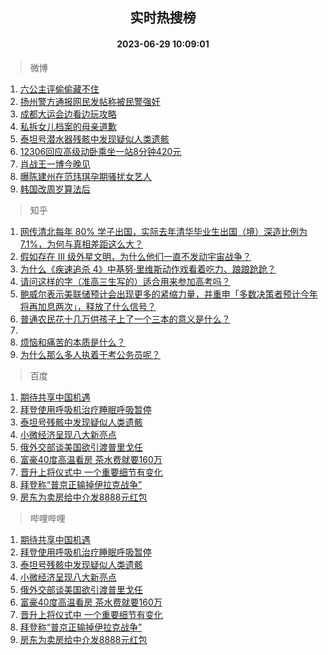 <div align="center"><h2>实时热搜榜</h2><h4>2023-06-29 10:09:01</h4></div>

> 微博  

1. [六公主评偷偷藏不住](https://s.weibo.com/weibo?q=%23%E5%85%AD%E5%85%AC%E4%B8%BB%E8%AF%84%E5%81%B7%E5%81%B7%E8%97%8F%E4%B8%8D%E4%BD%8F%23&t=31&band_rank=1&Refer=top)<br />
2. [扬州警方通报网民发帖称被民警强奸](https://s.weibo.com/weibo?q=%23%E6%89%AC%E5%B7%9E%E8%AD%A6%E6%96%B9%E9%80%9A%E6%8A%A5%E7%BD%91%E6%B0%91%E5%8F%91%E5%B8%96%E7%A7%B0%E8%A2%AB%E6%B0%91%E8%AD%A6%E5%BC%BA%E5%A5%B8%23&t=31&band_rank=2&Refer=top)<br />
3. [成都大运会边看边玩攻略](https://s.weibo.com/weibo?q=%23%E6%88%90%E9%83%BD%E5%A4%A7%E8%BF%90%E4%BC%9A%E8%BE%B9%E7%9C%8B%E8%BE%B9%E7%8E%A9%E6%94%BB%E7%95%A5%23&t=31&band_rank=3&Refer=top)<br />
4. [私拆女儿档案的母亲道歉](https://s.weibo.com/weibo?q=%23%E7%A7%81%E6%8B%86%E5%A5%B3%E5%84%BF%E6%A1%A3%E6%A1%88%E7%9A%84%E6%AF%8D%E4%BA%B2%E9%81%93%E6%AD%89%23&t=31&band_rank=4&Refer=top)<br />
5. [泰坦号潜水器残骸中发现疑似人类遗骸](https://s.weibo.com/weibo?q=%23%E6%B3%B0%E5%9D%A6%E5%8F%B7%E6%BD%9C%E6%B0%B4%E5%99%A8%E6%AE%8B%E9%AA%B8%E4%B8%AD%E5%8F%91%E7%8E%B0%E7%96%91%E4%BC%BC%E4%BA%BA%E7%B1%BB%E9%81%97%E9%AA%B8%23&t=31&band_rank=5&Refer=top)<br />
6. [12306回应高级动卧乘坐一站8分钟420元](https://s.weibo.com/weibo?q=%2312306%E5%9B%9E%E5%BA%94%E9%AB%98%E7%BA%A7%E5%8A%A8%E5%8D%A7%E4%B9%98%E5%9D%90%E4%B8%80%E7%AB%998%E5%88%86%E9%92%9F420%E5%85%83%23&t=31&band_rank=6&Refer=top)<br />
7. [肖战王一博今晚见](https://s.weibo.com/weibo?q=%23%E8%82%96%E6%88%98%E7%8E%8B%E4%B8%80%E5%8D%9A%E4%BB%8A%E6%99%9A%E8%A7%81%23&t=31&band_rank=7&Refer=top)<br />
8. [曝陈建州在范玮琪孕期骚扰女艺人](https://s.weibo.com/weibo?q=%23%E6%9B%9D%E9%99%88%E5%BB%BA%E5%B7%9E%E5%9C%A8%E8%8C%83%E7%8E%AE%E7%90%AA%E5%AD%95%E6%9C%9F%E9%AA%9A%E6%89%B0%E5%A5%B3%E8%89%BA%E4%BA%BA%23&t=31&band_rank=8&Refer=top)<br />
9. [韩国改周岁算法后](https://s.weibo.com/weibo?q=%E9%9F%A9%E5%9B%BD%E6%94%B9%E5%91%A8%E5%B2%81%E7%AE%97%E6%B3%95%E5%90%8E&t=31&band_rank=9&Refer=top)<br />

> 知乎  

1. [网传清北每年 80% 学子出国，实际去年清华毕业生出国（境）深造比例为 7.1%，为何与真相差距这么大？](https://www.zhihu.com/question/609195242)<br />
2. [假如存在 III 级外星文明，为什么他们一直不发动宇宙战争？](https://www.zhihu.com/question/290849728)<br />
3. [为什么《疾速追杀 4》中基努·里维斯动作戏看着吃力、踉踉跄跄？](https://www.zhihu.com/question/607986724)<br />
4. [请问这样的字（准高三生写的）适合用来参加高考吗？](https://www.zhihu.com/question/602274661)<br />
5. [鲍威尔表示美联储预计会出现更多的紧缩力量，并重申「多数决策者预计今年将再加息两次」，释放了什么信号？](https://www.zhihu.com/question/609288325)<br />
6. [普通农民花十几万供孩子上了一个三本的意义是什么？](https://www.zhihu.com/question/601925776)<br />
7. []()<br />
8. [烦恼和痛苦的本质是什么？](https://www.zhihu.com/question/607957452)<br />
9. [为什么那么多人执着于考公务员呢？](https://www.zhihu.com/question/595603265)<br />

> 百度  

1. [期待共享中国机遇](https://www.baidu.com/s?wd=%E6%9C%9F%E5%BE%85%E5%85%B1%E4%BA%AB%E4%B8%AD%E5%9B%BD%E6%9C%BA%E9%81%87&sa=fyb_news&rsv_dl=fyb_news)<br />
2. [拜登使用呼吸机治疗睡眠呼吸暂停](https://www.baidu.com/s?wd=%E6%8B%9C%E7%99%BB%E4%BD%BF%E7%94%A8%E5%91%BC%E5%90%B8%E6%9C%BA%E6%B2%BB%E7%96%97%E7%9D%A1%E7%9C%A0%E5%91%BC%E5%90%B8%E6%9A%82%E5%81%9C&sa=fyb_news&rsv_dl=fyb_news)<br />
3. [泰坦号残骸中发现疑似人类遗骸](https://www.baidu.com/s?wd=%E6%B3%B0%E5%9D%A6%E5%8F%B7%E6%AE%8B%E9%AA%B8%E4%B8%AD%E5%8F%91%E7%8E%B0%E7%96%91%E4%BC%BC%E4%BA%BA%E7%B1%BB%E9%81%97%E9%AA%B8&sa=fyb_news&rsv_dl=fyb_news)<br />
4. [小微经济呈现八大新亮点](https://www.baidu.com/s?wd=%E5%B0%8F%E5%BE%AE%E7%BB%8F%E6%B5%8E%E5%91%88%E7%8E%B0%E5%85%AB%E5%A4%A7%E6%96%B0%E4%BA%AE%E7%82%B9&sa=fyb_news&rsv_dl=fyb_news)<br />
5. [俄外交部谈美国欲引渡普里戈任](https://www.baidu.com/s?wd=%E4%BF%84%E5%A4%96%E4%BA%A4%E9%83%A8%E8%B0%88%E7%BE%8E%E5%9B%BD%E6%AC%B2%E5%BC%95%E6%B8%A1%E6%99%AE%E9%87%8C%E6%88%88%E4%BB%BB&sa=fyb_news&rsv_dl=fyb_news)<br />
6. [富豪40度高温看房 茶水费就要160万](https://www.baidu.com/s?wd=%E5%AF%8C%E8%B1%AA40%E5%BA%A6%E9%AB%98%E6%B8%A9%E7%9C%8B%E6%88%BF+%E8%8C%B6%E6%B0%B4%E8%B4%B9%E5%B0%B1%E8%A6%81160%E4%B8%87&sa=fyb_news&rsv_dl=fyb_news)<br />
7. [晋升上将仪式中 一个重要细节有变化](https://www.baidu.com/s?wd=%E6%99%8B%E5%8D%87%E4%B8%8A%E5%B0%86%E4%BB%AA%E5%BC%8F%E4%B8%AD+%E4%B8%80%E4%B8%AA%E9%87%8D%E8%A6%81%E7%BB%86%E8%8A%82%E6%9C%89%E5%8F%98%E5%8C%96&sa=fyb_news&rsv_dl=fyb_news)<br />
8. [拜登称“普京正输掉伊拉克战争”](https://www.baidu.com/s?wd=%E6%8B%9C%E7%99%BB%E7%A7%B0%E2%80%9C%E6%99%AE%E4%BA%AC%E6%AD%A3%E8%BE%93%E6%8E%89%E4%BC%8A%E6%8B%89%E5%85%8B%E6%88%98%E4%BA%89%E2%80%9D&sa=fyb_news&rsv_dl=fyb_news)<br />
9. [房东为卖房给中介发8888元红包](https://www.baidu.com/s?wd=%E6%88%BF%E4%B8%9C%E4%B8%BA%E5%8D%96%E6%88%BF%E7%BB%99%E4%B8%AD%E4%BB%8B%E5%8F%918888%E5%85%83%E7%BA%A2%E5%8C%85&sa=fyb_news&rsv_dl=fyb_news)<br />

> 哔哩哔哩  

1. [期待共享中国机遇](https://www.baidu.com/s?wd=%E6%9C%9F%E5%BE%85%E5%85%B1%E4%BA%AB%E4%B8%AD%E5%9B%BD%E6%9C%BA%E9%81%87&sa=fyb_news&rsv_dl=fyb_news)<br />
2. [拜登使用呼吸机治疗睡眠呼吸暂停](https://www.baidu.com/s?wd=%E6%8B%9C%E7%99%BB%E4%BD%BF%E7%94%A8%E5%91%BC%E5%90%B8%E6%9C%BA%E6%B2%BB%E7%96%97%E7%9D%A1%E7%9C%A0%E5%91%BC%E5%90%B8%E6%9A%82%E5%81%9C&sa=fyb_news&rsv_dl=fyb_news)<br />
3. [泰坦号残骸中发现疑似人类遗骸](https://www.baidu.com/s?wd=%E6%B3%B0%E5%9D%A6%E5%8F%B7%E6%AE%8B%E9%AA%B8%E4%B8%AD%E5%8F%91%E7%8E%B0%E7%96%91%E4%BC%BC%E4%BA%BA%E7%B1%BB%E9%81%97%E9%AA%B8&sa=fyb_news&rsv_dl=fyb_news)<br />
4. [小微经济呈现八大新亮点](https://www.baidu.com/s?wd=%E5%B0%8F%E5%BE%AE%E7%BB%8F%E6%B5%8E%E5%91%88%E7%8E%B0%E5%85%AB%E5%A4%A7%E6%96%B0%E4%BA%AE%E7%82%B9&sa=fyb_news&rsv_dl=fyb_news)<br />
5. [俄外交部谈美国欲引渡普里戈任](https://www.baidu.com/s?wd=%E4%BF%84%E5%A4%96%E4%BA%A4%E9%83%A8%E8%B0%88%E7%BE%8E%E5%9B%BD%E6%AC%B2%E5%BC%95%E6%B8%A1%E6%99%AE%E9%87%8C%E6%88%88%E4%BB%BB&sa=fyb_news&rsv_dl=fyb_news)<br />
6. [富豪40度高温看房 茶水费就要160万](https://www.baidu.com/s?wd=%E5%AF%8C%E8%B1%AA40%E5%BA%A6%E9%AB%98%E6%B8%A9%E7%9C%8B%E6%88%BF+%E8%8C%B6%E6%B0%B4%E8%B4%B9%E5%B0%B1%E8%A6%81160%E4%B8%87&sa=fyb_news&rsv_dl=fyb_news)<br />
7. [晋升上将仪式中 一个重要细节有变化](https://www.baidu.com/s?wd=%E6%99%8B%E5%8D%87%E4%B8%8A%E5%B0%86%E4%BB%AA%E5%BC%8F%E4%B8%AD+%E4%B8%80%E4%B8%AA%E9%87%8D%E8%A6%81%E7%BB%86%E8%8A%82%E6%9C%89%E5%8F%98%E5%8C%96&sa=fyb_news&rsv_dl=fyb_news)<br />
8. [拜登称“普京正输掉伊拉克战争”](https://www.baidu.com/s?wd=%E6%8B%9C%E7%99%BB%E7%A7%B0%E2%80%9C%E6%99%AE%E4%BA%AC%E6%AD%A3%E8%BE%93%E6%8E%89%E4%BC%8A%E6%8B%89%E5%85%8B%E6%88%98%E4%BA%89%E2%80%9D&sa=fyb_news&rsv_dl=fyb_news)<br />
9. [房东为卖房给中介发8888元红包](https://www.baidu.com/s?wd=%E6%88%BF%E4%B8%9C%E4%B8%BA%E5%8D%96%E6%88%BF%E7%BB%99%E4%B8%AD%E4%BB%8B%E5%8F%918888%E5%85%83%E7%BA%A2%E5%8C%85&sa=fyb_news&rsv_dl=fyb_news)<br />
